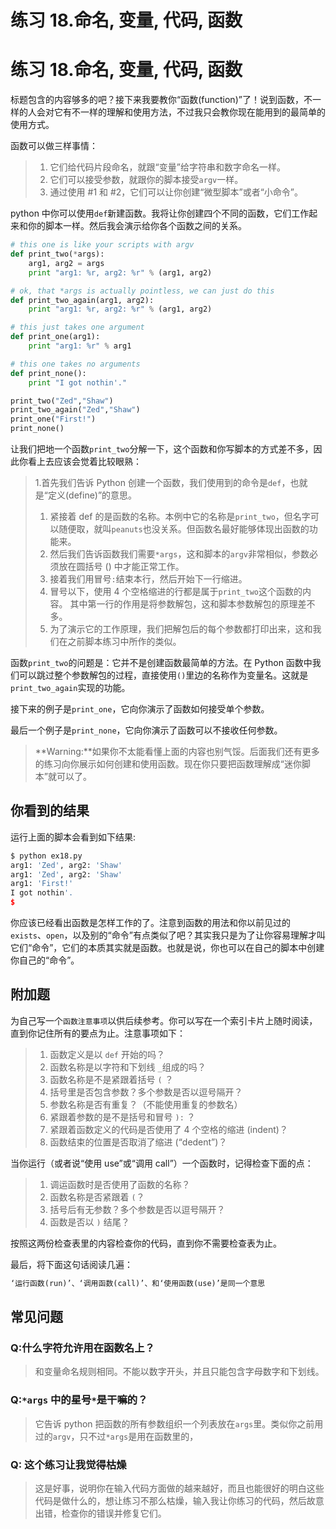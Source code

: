 # 练习 18.命名, 变量, 代码, 函数

# 练习 18.命名, 变量, 代码, 函数

标题包含的内容够多的吧？接下来我要教你“函数(function)”了！说到函数，不一样的人会对它有不一样的理解和使用方法，不过我只会教你现在能用到的最简单的使用方式。

函数可以做三样事情：

> 1.  它们给代码片段命名，就跟“变量”给字符串和数字命名一样。
> 2.  它们可以接受参数，就跟你的脚本接受`argv`一样。
> 3.  通过使用 #1 和 #2，它们可以让你创建“微型脚本”或者“小命令”。

python 中你可以使用`def`新建函数。我将让你创建四个不同的函数，它们工作起来和你的脚本一样。然后我会演示给你各个函数之间的关系。

```py
# this one is like your scripts with argv
def print_two(*args):
    arg1, arg2 = args
    print "arg1: %r, arg2: %r" % (arg1, arg2)

# ok, that *args is actually pointless, we can just do this
def print_two_again(arg1, arg2):
    print "arg1: %r, arg2: %r" % (arg1, arg2)

# this just takes one argument
def print_one(arg1):
    print "arg1: %r" % arg1

# this one takes no arguments
def print_none():
    print "I got nothin'."

print_two("Zed","Shaw")
print_two_again("Zed","Shaw")
print_one("First!")
print_none() 
```

让我们把地一个函数`print_two`分解一下，这个函数和你写脚本的方式差不多，因此你看上去应该会觉着比较眼熟：

> 1.首先我们告诉 Python 创建一个函数，我们使用到的命令是`def`，也就是“定义(define)”的意思。
> 
> 1.  紧接着 def 的是函数的名称。本例中它的名称是`print_two`，但名字可以随便取，就叫`peanuts`也没关系。但函数名最好能够体现出函数的功能来。
> 2.  然后我们告诉函数我们需要`*args`，这和脚本的`argv`非常相似，参数必须放在圆括号 () 中才能正常工作。
> 3.  接着我们用冒号`:`结束本行，然后开始下一行缩进。
> 4.  冒号以下，使用 4 个空格缩进的行都是属于`print_two`这个函数的内容。 其中第一行的作用是将参数解包，这和脚本参数解包的原理差不多。
> 5.  为了演示它的工作原理，我们把解包后的每个参数都打印出来，这和我们在之前脚本练习中所作的类似。

函数`print_two`的问题是：它并不是创建函数最简单的方法。在 Python 函数中我们可以跳过整个参数解包的过程，直接使用`()`里边的名称作为变量名。这就是`print_two_again`实现的功能。

接下来的例子是`print_one`，它向你演示了函数如何接受单个参数。

最后一个例子是`print_none`，它向你演示了函数可以不接收任何参数。

> **Warning:**如果你不太能看懂上面的内容也别气馁。后面我们还有更多的练习向你展示如何创建和使用函数。现在你只要把函数理解成“迷你脚本”就可以了。

## 你看到的结果

运行上面的脚本会看到如下结果:

```py
$ python ex18.py
arg1: 'Zed', arg2: 'Shaw'
arg1: 'Zed', arg2: 'Shaw'
arg1: 'First!'
I got nothin'.
$ 
```

你应该已经看出函数是怎样工作的了。注意到函数的用法和你以前见过的 `exists`、`open`，以及别的“命令”有点类似了吧？其实我只是为了让你容易理解才叫它们“命令”，它们的本质其实就是函数。也就是说，你也可以在自己的脚本中创建你自己的“命令”。

## 附加题

为自己写一个`函数注意事项`以供后续参考。你可以写在一个索引卡片上随时阅读，直到你记住所有的要点为止。注意事项如下：

> 1.  函数定义是以 `def` 开始的吗？
> 2.  函数名称是以字符和下划线 `_`组成的吗？
> 3.  函数名称是不是紧跟着括号 `(` ？
> 4.  括号里是否包含参数？多个参数是否以逗号隔开？
> 5.  参数名称是否有重复？（不能使用重复的参数名）
> 6.  紧跟着参数的是不是括号和冒号 `):` ？
> 7.  紧跟着函数定义的代码是否使用了 4 个空格的缩进 (indent)？
> 8.  函数结束的位置是否取消了缩进 (“dedent”)？

当你运行（或者说“使用 use”或“调用 call”）一个函数时，记得检查下面的点：

> 1.  调运函数时是否使用了函数的名称？
> 2.  函数名称是否紧跟着 `(`？
> 3.  括号后有无参数？多个参数是否以逗号隔开？
> 4.  函数是否以 `)` 结尾？

按照这两份检查表里的内容检查你的代码，直到你不需要检查表为止。

最后，将下面这句话阅读几遍：

```py
‘运行函数(run)’、‘调用函数(call)’、和‘使用函数(use)’是同一个意思 
```

## 常见问题

### Q:什么字符允许用在函数名上？

> 和变量命名规则相同。不能以数字开头，并且只能包含字母数字和下划线。

### Q:`*args` 中的星号`*`是干嘛的？

> 它告诉 python 把函数的所有参数组织一个列表放在`args`里。类似你之前用过的`argv`，只不过`*args`是用在函数里的，

### Q: 这个练习让我觉得枯燥

> 这是好事，说明你在输入代码方面做的越来越好，而且也能很好的明白这些代码是做什么的，想让练习不那么枯燥，输入我让你练习的代码，然后故意出错，检查你的错误并修复它们。